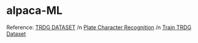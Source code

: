 # alpaca-ML

Reference:
[TRDG DATASET](https://github.com/Belval/TextRecognitionDataGenerator) /n
[Plate Character Recognition](https://medium.com/@quangnhatnguyenle/detect-and-recognize-vehicles-license-plate-with-machine-learning-and-python-part-2-plate-de644de9849f) /n
[Train TRDG Dataset](https://github.com/muhammadnajie/ronelo-homecare-apps/blob/main/Copy_of_optical_character_recognition.ipynb)

